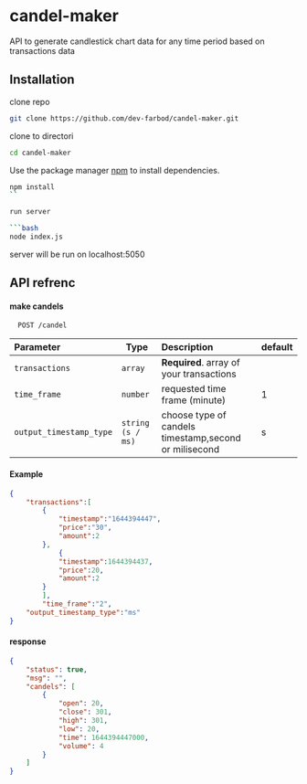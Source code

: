 # candel-maker
API to generate candlestick chart data for any time period based on transactions data

## Installation

clone repo

```bash
git clone https://github.com/dev-farbod/candel-maker.git
```

clone to directori

```bash
cd candel-maker
```

Use the package manager [npm](https://nodejs.org/) to install dependencies.

```bash
npm install
``

run server

```bash
node index.js
```
server will be run on localhost:5050

## API refrenc

#### make candels

```http
  POST /candel
```
| Parameter               | Type              | Description                                           | default|
| :---------------------- | ----------------  | :-----------------------------------------------------|--------|
| `transactions`          | `array`           | **Required**. array of your transactions              |        |
| `time_frame`            | `number`          |  requested time frame (minute)                        |      1 |
| `output_timestamp_type` | `string (s / ms)` |  choose type of candels timestamp,second or milisecond|      s |

#### Example


```json
{
	"transactions":[
		{
			"timestamp":"1644394447",
			"price":"30",
			"amount":2
		},
			{
			"timestamp":1644394437,
			"price":20,
			"amount":2
		}
		],
		"time_frame":"2",
    "output_timestamp_type":"ms"
}

```

#### response

```json
{
    "status": true,
    "msg": "",
    "candels": [
        {
            "open": 20,
            "close": 301,
            "high": 301,
            "low": 20,
            "time": 1644394447000,
            "volume": 4
        }
    ]
}
```




